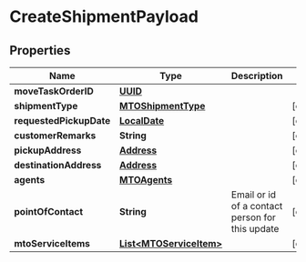 
# CreateShipmentPayload

## Properties
Name | Type | Description | Notes
------------ | ------------- | ------------- | -------------
**moveTaskOrderID** | [**UUID**](UUID.md) |  | 
**shipmentType** | [**MTOShipmentType**](MTOShipmentType.md) |  |  [optional]
**requestedPickupDate** | [**LocalDate**](LocalDate.md) |  |  [optional]
**customerRemarks** | **String** |  |  [optional]
**pickupAddress** | [**Address**](Address.md) |  |  [optional]
**destinationAddress** | [**Address**](Address.md) |  |  [optional]
**agents** | [**MTOAgents**](MTOAgents.md) |  |  [optional]
**pointOfContact** | **String** | Email or id of a contact person for this update |  [optional]
**mtoServiceItems** | [**List&lt;MTOServiceItem&gt;**](MTOServiceItem.md) |  |  [optional]



